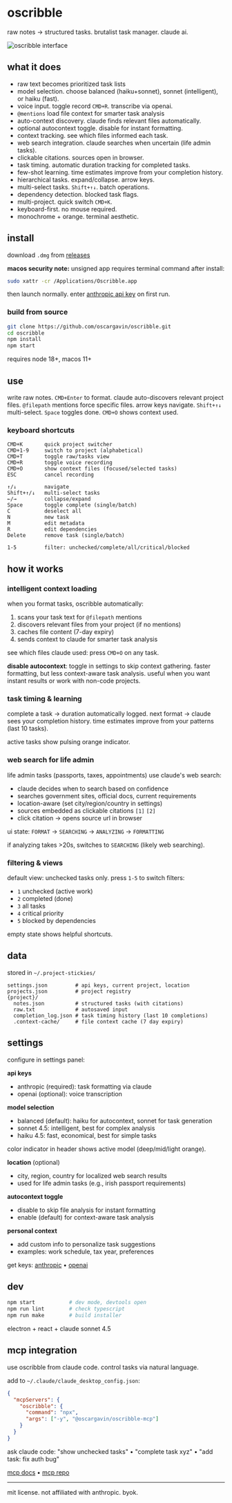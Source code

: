 # oscribble

raw notes → structured tasks.
brutalist task manager. claude ai.

![oscribble interface](screenshot.png)

## what it does

- raw text becomes prioritized task lists
- model selection. choose balanced (haiku+sonnet), sonnet (intelligent), or haiku (fast).
- voice input. toggle record `CMD+R`. transcribe via openai.
- `@mentions` load file context for smarter task analysis
- auto-context discovery. claude finds relevant files automatically.
- optional autocontext toggle. disable for instant formatting.
- context tracking. see which files informed each task.
- web search integration. claude searches when uncertain (life admin tasks).
- clickable citations. sources open in browser.
- task timing. automatic duration tracking for completed tasks.
- few-shot learning. time estimates improve from your completion history.
- hierarchical tasks. expand/collapse. arrow keys.
- multi-select tasks. `Shift+↑↓`. batch operations.
- dependency detection. blocked task flags.
- multi-project. quick switch `CMD+K`.
- keyboard-first. no mouse required.
- monochrome + orange. terminal aesthetic.

## install

download `.dmg` from [releases](https://github.com/oscargavin/oscribble/releases)

**macos security note:** unsigned app requires terminal command after install:
```bash
sudo xattr -cr /Applications/Oscribble.app
```
then launch normally. enter [anthropic api key](https://console.anthropic.com/) on first run.

### build from source

```bash
git clone https://github.com/oscargavin/oscribble.git
cd oscribble
npm install
npm start
```

requires node 18+, macos 11+

## use

write raw notes. `CMD+Enter` to format.
claude auto-discovers relevant project files.
`@filepath` mentions force specific files.
arrow keys navigate. `Shift+↑↓` multi-select.
`Space` toggles done. `CMD+O` shows context used.

### keyboard shortcuts

```
CMD+K       quick project switcher
CMD+1-9     switch to project (alphabetical)
CMD+T       toggle raw/tasks view
CMD+R       toggle voice recording
CMD+O       show context files (focused/selected tasks)
ESC         cancel recording

↑/↓         navigate
Shift+↑/↓   multi-select tasks
←/→         collapse/expand
Space       toggle complete (single/batch)
C           deselect all
N           new task
M           edit metadata
R           edit dependencies
Delete      remove task (single/batch)

1-5         filter: unchecked/complete/all/critical/blocked
```

## how it works

### intelligent context loading
when you format tasks, oscribble automatically:
1. scans your task text for `@filepath` mentions
2. discovers relevant files from your project (if no mentions)
3. caches file content (7-day expiry)
4. sends context to claude for smarter task analysis

see which files claude used: press `CMD+O` on any task.

**disable autocontext**: toggle in settings to skip context gathering.
faster formatting, but less context-aware task analysis.
useful when you want instant results or work with non-code projects.

### task timing & learning
complete a task → duration automatically logged.
next format → claude sees your completion history.
time estimates improve from your patterns (last 10 tasks).

active tasks show pulsing orange indicator.

### web search for life admin
life admin tasks (passports, taxes, appointments) use claude's web search:
- claude decides when to search based on confidence
- searches government sites, official docs, current requirements
- location-aware (set city/region/country in settings)
- sources embedded as clickable citations `[1]` `[2]`
- click citation → opens source url in browser

ui state: `FORMAT` → `SEARCHING` → `ANALYZING` → `FORMATTING`

if analyzing takes >20s, switches to `SEARCHING` (likely web searching).

### filtering & views
default view: unchecked tasks only.
press `1-5` to switch filters:
- `1` unchecked (active work)
- `2` completed (done)
- `3` all tasks
- `4` critical priority
- `5` blocked by dependencies

empty state shows helpful shortcuts.

## data

stored in `~/.project-stickies/`
```
settings.json         # api keys, current project, location
projects.json         # project registry
{project}/
  notes.json          # structured tasks (with citations)
  raw.txt             # autosaved input
  completion_log.json # task timing history (last 10 completions)
  .context-cache/     # file context cache (7 day expiry)
```

## settings

configure in settings panel:

**api keys**
- anthropic (required): task formatting via claude
- openai (optional): voice transcription

**model selection**
- balanced (default): haiku for autocontext, sonnet for task generation
- sonnet 4.5: intelligent, best for complex analysis
- haiku 4.5: fast, economical, best for simple tasks

color indicator in header shows active model (deep/mid/light orange).

**location** (optional)
- city, region, country for localized web search results
- used for life admin tasks (e.g., irish passport requirements)

**autocontext toggle**
- disable to skip file analysis for instant formatting
- enable (default) for context-aware task analysis

**personal context**
- add custom info to personalize task suggestions
- examples: work schedule, tax year, preferences

get keys: [anthropic](https://console.anthropic.com/) • [openai](https://platform.openai.com/api-keys)

## dev

```bash
npm start           # dev mode, devtools open
npm run lint        # check typescript
npm run make        # build installer
```

electron + react + claude sonnet 4.5

## mcp integration

use oscribble from claude code. control tasks via natural language.

add to `~/.claude/claude_desktop_config.json`:
```json
{
  "mcpServers": {
    "oscribble": {
      "command": "npx",
      "args": ["-y", "@oscargavin/oscribble-mcp"]
    }
  }
}
```

ask claude code: "show unchecked tasks" • "complete task xyz" • "add task: fix auth bug"

[mcp docs](docs/mcp-integration.md) • [mcp repo](https://github.com/oscargavin/oscribble-mcp)

---

mit license.
not affiliated with anthropic. byok.
